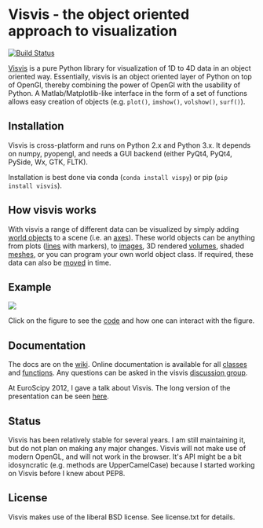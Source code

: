 # Visvis - the object oriented approach to visualization

[![Build Status](https://travis-ci.org/almarklein/visvis.svg?branch=master)](https://travis-ci.org/almarklein/visvis)

[Visvis](http://github.com/almarklein/visvis) is a pure Python library
for visualization of 1D to 4D data in an object oriented way.
Essentially, visvis is an object oriented layer of Python on top of
OpenGl, thereby combining the power of OpenGl with the usability of
Python. A Matlab/Matplotlib-like interface in the form of a set of functions allows
easy creation of objects (e.g. `plot()`, `imshow()`, `volshow()`, `surf()`).

## Installation

Visvis is cross-platform and runs on Python 2.x and Python 3.x. It
depends on numpy, pyopengl, and needs a GUI backend (either PyQt4, PyQt4, PySide, Wx, GTK, FLTK).

Installation is best done via conda (``conda install vispy``) or pip (``pip install visvis``).


## How visvis works

With visvis a range of different data can be visualized by simply adding
[world objects](https://github.com/almarklein/visvis/wiki/cls_Wobject) to
a scene (i.e. an
[axes](https://github.com/almarklein/visvis/wiki/cls_Axes)). These world
objects can be
anything from plots
([lines](https://github.com/almarklein/visvis/wiki/example_plotting) with
markers), to
[images](https://github.com/almarklein/visvis/wiki/example_images), 3D
rendered
[volumes](https://github.com/almarklein/visvis/wiki/example_volumes), shaded
[meshes](https://github.com/almarklein/visvis/wiki/example_meshes), or you
can program your own world object class.
If required, these data can also be
[moved](https://github.com/almarklein/visvis/wiki/example_fourDimensions)
in time.


## Example
[![](https://raw.githubusercontent.com/wiki/almarklein/visvis/images/overviewScreen.png)](https://github.com/almarklein/visvis/wiki/example_overview)

Click on the figure to see the [code](https://github.com/almarklein/visvis/wiki/example_overview) and how one can interact with the figure.


## Documentation

The docs are on the [wiki](https://github.com/almarklein/visvis/wiki).
Online documentation is available for all
[classes](https://github.com/almarklein/visvis/wiki/classes) and
[functions](https://github.com/almarklein/visvis/wiki/functions). Any
questions can be asked in the visvis [discussion
group](http://groups.google.com/group/visvis).

At EuroScipy 2012, I gave a talk about Visvis. The long version of the
presentation can be seen [here](https://docs.google.com/presentation/pub?id=17J5IVIoh2zQk49ycYh__CYpi33aWi0oSljI_MnYByeg&start=false&loop=false&delayms=3000).


## Status

Visvis has been relatively stable for several years. I am still maintaining it, but do not plan on making any major changes. Visvis will not make use of modern OpenGL, and will not work in the browser. It's API might be a bit idosyncratic (e.g. methods are UpperCamelCase) because I started working on Visvis before I knew about PEP8.


## License

Visvis makes use of the liberal BSD license. See license.txt for details.
